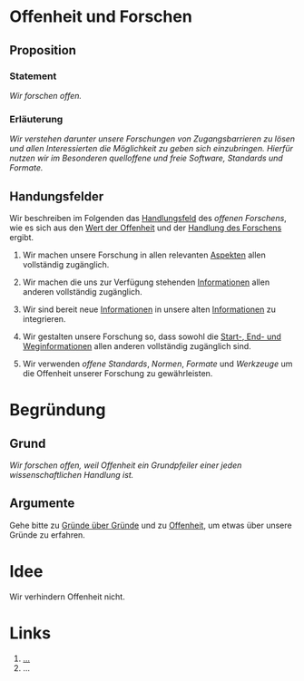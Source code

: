 <!---
   NAME - The NAME of this project is:
ethos

  FILE - The FILENAME of the current file is:
/v4a1.md

  CREATION - This project was CREATED on:
2017-01-28-16:15:00 UTC

  MODIFICATION - This project was last MODIFIED on:
2017-01-28-16:15:00 UTC

  VERSION - The current VERSION of this project is:
<git-commit-hash>-2017-01-28-16:15:00 UTC

  CREATOR(S) - This project was CREATED by:
Michael Czechowski, Martin Maga

  CONTACT - You can CONTACT the creator(s) or developer(s) of this project at:
E-Mail: mail@martinmaga.de

  COPYRIGHT - The COPYRIGHT holder of this project is:
COPYRIGHT (c) 2016 Martin Maga

  LICENSE - This project is LICENSED under the following license:
Martin Maga 2016 CC BY-SA 4.0 https://creativecommons.org

  SUBFILE – This is a SUBFILE! For more INFORMATION on this project go to:
/README.md
--->

# Offenheit und Forschen
## Proposition
### Statement
*Wir forschen offen.*

### Erläuterung
*Wir verstehen darunter unsere Forschungen von Zugangsbarrieren zu lösen und allen Interessierten die Möglichkeit zu geben sich einzubringen. Hierfür nutzen wir im Besonderen quelloffene und freie Software, Standards und Formate.*

## Handungsfelder
Wir beschreiben im Folgenden das [Handlungsfeld](../synopsis/overview.md) des *offenen Forschens*, wie es sich aus den [Wert der Offenheit](../values/v4_openness.md) und der [Handlung des Forschens](../actions/a1_research.md) ergibt.

1. Wir machen unsere Forschung in allen relevanten [Aspekten](../contents/actions/a1_research.md) allen vollständig zugänglich.

2. Wir machen die uns zur Verfügung stehenden [Informationen](../contents/actions/a1_research.md) allen anderen vollständig zugänglich.

3. Wir sind bereit neue [Informationen](../contents/actions/a1_research.md) in unsere alten [Informationen](../contents/actions/a1_research.md) zu integrieren.

4. Wir gestalten unsere Forschung so, dass sowohl die [Start-, End- und Weginformationen](../contents/actions/a1_research.md) allen anderen vollständig zugänglich sind.

5. Wir verwenden *offene Standards*, *Normen*, *Formate* und *Werkzeuge* um die Offenheit unserer Forschung zu gewährleisten.

# Begründung
## Grund
*Wir forschen offen, weil Offenheit ein Grundpfeiler einer jeden wissenschaftlichen Handlung ist.*

## Argumente
Gehe bitte zu [Gründe über Gründe](../contents/reasons/reasons.md) und zu [Offenheit](../contents/values/v4_openness.md), um etwas über unsere Gründe zu erfahren.

# Idee
Wir verhindern Offenheit nicht.

# Links
  1. […](…)
  2. …
